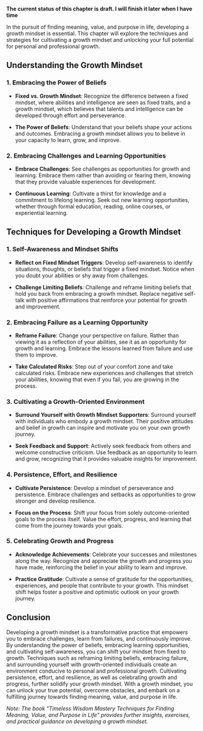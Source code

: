 **The current status of this chapter is draft. I will finish it later when I have time**

In the pursuit of finding meaning, value, and purpose in life, developing a growth mindset is essential. This chapter will explore the techniques and strategies for cultivating a growth mindset and unlocking your full potential for personal and professional growth.

Understanding the Growth Mindset
--------------------------------

### 1. Embracing the Power of Beliefs

* **Fixed vs. Growth Mindset**: Recognize the difference between a fixed mindset, where abilities and intelligence are seen as fixed traits, and a growth mindset, which believes that talents and intelligence can be developed through effort and perseverance.

* **The Power of Beliefs**: Understand that your beliefs shape your actions and outcomes. Embracing a growth mindset allows you to believe in your capacity to learn, grow, and improve.

### 2. Embracing Challenges and Learning Opportunities

* **Embrace Challenges**: See challenges as opportunities for growth and learning. Embrace them rather than avoiding or fearing them, knowing that they provide valuable experiences for development.

* **Continuous Learning**: Cultivate a thirst for knowledge and a commitment to lifelong learning. Seek out new learning opportunities, whether through formal education, reading, online courses, or experiential learning.

Techniques for Developing a Growth Mindset
------------------------------------------

### 1. Self-Awareness and Mindset Shifts

* **Reflect on Fixed Mindset Triggers**: Develop self-awareness to identify situations, thoughts, or beliefs that trigger a fixed mindset. Notice when you doubt your abilities or shy away from challenges.

* **Challenge Limiting Beliefs**: Challenge and reframe limiting beliefs that hold you back from embracing a growth mindset. Replace negative self-talk with positive affirmations that reinforce your potential for growth and improvement.

### 2. Embracing Failure as a Learning Opportunity

* **Reframe Failure**: Change your perspective on failure. Rather than viewing it as a reflection of your abilities, see it as an opportunity for growth and learning. Embrace the lessons learned from failure and use them to improve.

* **Take Calculated Risks**: Step out of your comfort zone and take calculated risks. Embrace new experiences and challenges that stretch your abilities, knowing that even if you fail, you are growing in the process.

### 3. Cultivating a Growth-Oriented Environment

* **Surround Yourself with Growth Mindset Supporters**: Surround yourself with individuals who embody a growth mindset. Their positive attitudes and belief in growth can inspire and motivate you on your own growth journey.

* **Seek Feedback and Support**: Actively seek feedback from others and welcome constructive criticism. Use feedback as an opportunity to learn and grow, recognizing that it provides valuable insights for improvement.

### 4. Persistence, Effort, and Resilience

* **Cultivate Persistence**: Develop a mindset of perseverance and persistence. Embrace challenges and setbacks as opportunities to grow stronger and develop resilience.

* **Focus on the Process**: Shift your focus from solely outcome-oriented goals to the process itself. Value the effort, progress, and learning that come from the journey towards your goals.

### 5. Celebrating Growth and Progress

* **Acknowledge Achievements**: Celebrate your successes and milestones along the way. Recognize and appreciate the growth and progress you have made, reinforcing the belief in your ability to learn and improve.

* **Practice Gratitude**: Cultivate a sense of gratitude for the opportunities, experiences, and people that contribute to your growth. This mindset shift helps foster a positive and optimistic outlook on your growth journey.

Conclusion
----------

Developing a growth mindset is a transformative practice that empowers you to embrace challenges, learn from failures, and continuously improve. By understanding the power of beliefs, embracing learning opportunities, and cultivating self-awareness, you can shift your mindset from fixed to growth. Techniques such as reframing limiting beliefs, embracing failure, and surrounding yourself with growth-oriented individuals create an environment conducive to personal and professional growth. Cultivating persistence, effort, and resilience, as well as celebrating growth and progress, further solidify your growth mindset. With a growth mindset, you can unlock your true potential, overcome obstacles, and embark on a fulfilling journey towards finding meaning, value, and purpose in life.

*Note: The book "Timeless Wisdom Mastery Techniques for Finding Meaning, Value, and Purpose in Life" provides further insights, exercises, and practical guidance on developing a growth mindset.*

